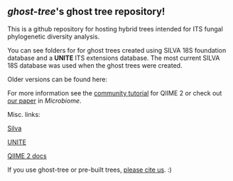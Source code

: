 


## *ghost-tree*'s ghost tree repository!

This is a github repository for hosting hybrid trees intended for ITS
fungal phylogenetic diversity analysis.

You can see folders for for ghost trees created using SILVA 18S foundation
database and a **UNITE** ITS extensions database. The most current SILVA
18S database was used when the ghost trees were created.

Older versions can be found here:

For more information see the
[community tutorial](https://github.com/JTFouquier/q2-ghost-tree/blob/master/QIIME2_community_tutorial.md)
for QIIME 2 or check out
[our paper](https://microbiomejournal.biomedcentral.com/articles/10.1186/s40168-016-0153-6)
in *Microbiome*.

Misc. links:

[Silva](https://www.arb-silva.de/)

[UNITE](https://unite.ut.ee/repository.php)

[QIIME 2 docs](https://docs.qiime2.org/2018.6/)


If you use ghost-tree or pre-built trees, [please cite us](https://microbiomejournal.biomedcentral.com/articles/10.1186/s40168-016-0153-6). :)
